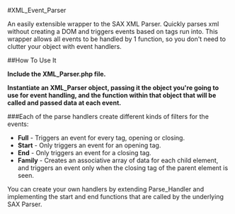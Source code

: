 #XML_Event_Parser

An easily extensible wrapper to the SAX XML Parser. Quickly parses xml without creating a DOM and triggers events based on tags run into. This wrapper allows all events to be handled by 1 function, so you don't need to clutter your object with event handlers.


##How To Use It

**Include the XML_Parser.php file.**

**Instantiate an XML_Parser object, passing it the object you're going to use for event handling, and the function within that object that will be called and passed data at each event.**


###Each of the parse handlers create different kinds of filters for the events:


* **Full** - Triggers an event for every tag, opening or closing.
* **Start** - Only triggers an event for an opening tag.
* **End** - Only triggers an event for a closing tag.
* **Family** - Creates an associative array of data for each child element, and triggers an event only when the closing tag of the parent element is seen.


You can create your own handlers by extending Parse_Handler and implementing the start and end functions that are called by the underlying SAX Parser.
